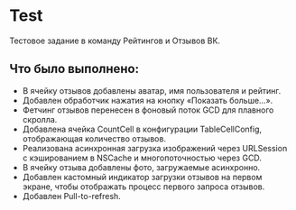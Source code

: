 # Test
Тестовое задание в команду Рейтингов и Отзывов ВК.

## Что было выполнено:

- В ячейку отзывов добавлены аватар, имя пользователя и рейтинг.
- Добавлен обработчик нажатия на кнопку «Показать больше…».
- Фетчинг отзывов перенесен в фоновый поток GCD для плавного скролла.
- Добавлена ячейка CountCell в конфигурации TableCellConfig, отображающая количество отзывов.
- Реализована асинхронная загрузка изображений через URLSession с кэшированием в NSCache и многопоточностью через GCD.
- В ячейку отзыва добавлены фото, загружаемые асинхронно.
- Добавлен кастомный индикатор загрузки отзывов на первом экране, чтобы отображать процесс первого запроса отзывов.
- Добавлен Pull-to-refresh.
